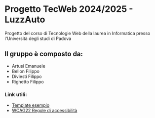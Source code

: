# Progetto TecWeb 2024/2025 - LuzzAuto
Progetto del corso di Tecnologie Web della laurea in Informatica presso l'Università degli studi di Padova
## Il gruppo è composto da:
- Artusi Emanuele
- Bellon Filippo
- Diviesti Filippo
- Righetto Filippo
### Link utili:
- [Template esempio](https://demo.themesine.com/carvilla/)
- [WCAG22 Regole di accessibilità](https://www.w3.org/WAI/WCAG22/quickref/)
